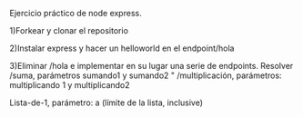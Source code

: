Ejercicio práctico de node express.

1)Forkear y clonar el repositorio

2)Instalar express y hacer un helloworld en el endpoint/hola

3)Eliminar /hola e implementar en su lugar una serie de endpoints. 
  Resolver /suma, parámetros sumando1 y sumando2
  " /multiplicación, parámetros: multiplicando 1 y multiplicando2

Lista-de-1, parámetro: a (límite de la lista, inclusive)
